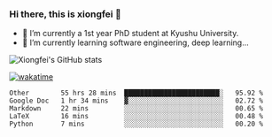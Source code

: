 ### Hi there, this is xiongfei 👋


- 🔭 I’m currently a 1st year PhD student at Kyushu University.
- 🌱 I’m currently learning software engineering, deep learning...

<!--
**Toma62299781/Toma62299781** is a ✨ _special_ ✨ repository because its `README.md` (this file) appears on your GitHub profile.
Here are some ideas to get you started:
-->

![Xiongfei's GitHub stats](https://github-readme-stats.vercel.app/api?username=Toma62299781)


[![wakatime](https://wakatime.com/badge/user/9e8d5516-d162-43e7-9563-87295d455a71.svg)](https://wakatime.com/@9e8d5516-d162-43e7-9563-87295d455a71)

<!--START_SECTION:waka-->
```text
Other        55 hrs 28 mins  ████████████████████████░   95.92 % 
Google Doc   1 hr 34 mins    ▓░░░░░░░░░░░░░░░░░░░░░░░░   02.72 % 
Markdown     22 mins         ░░░░░░░░░░░░░░░░░░░░░░░░░   00.65 % 
LaTeX        16 mins         ░░░░░░░░░░░░░░░░░░░░░░░░░   00.48 % 
Python       7 mins          ░░░░░░░░░░░░░░░░░░░░░░░░░   00.20 % 
```
<!--END_SECTION:waka-->

